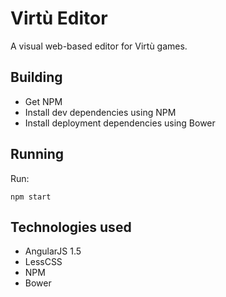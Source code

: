 # Virtù Editor
A visual web-based editor for Virtù games.

## Building
- Get NPM
- Install dev dependencies using NPM
- Install deployment dependencies using Bower

## Running
Run:

    npm start

## Technologies used
- AngularJS 1.5
- LessCSS
- NPM
- Bower
